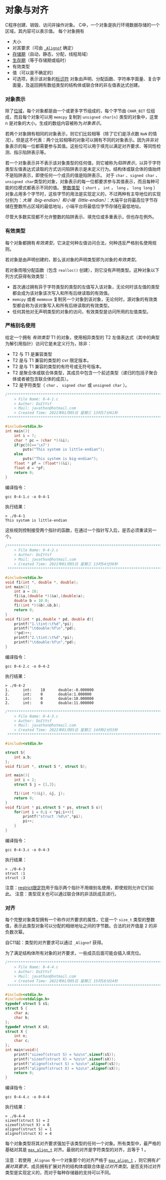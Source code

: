 # **对象与对齐**
C程序创建、销毁、访问并操作对象。
C中，一个对象是执行环境数据存储的一个区域，其内容可以表示值。
每个对象拥有
- 大小
- 对其要求（可由 [`_Alignof`]() 确定）
- [存储期]()（自动，静态，分配，线程局域）
- [生存期]()（等于存储期或临时）
- 有效类型
- 值（可以是不确定的）
- 可选项，表示该对象的[标识符]()
对象由声明、分配函数、字符串字面量、复合字面量，及返回拥有数组类型的结构体或联合体的非左值表达式创建。

### **对象表示**
除了[位域]()，每个对象都是由一个或更多字节组成的，每个字节由 `CHAR_BIT` 位组成，而且每个对象可以用 `memcpy` 复制到 `unsigned char[n]` 类型的对象中，这里 n 是对象的大小。生成的数组内容被称为*对象表示*。

若两个对象拥有相同的对象表示，则它们比较相等（除了它们是浮点数 `NaN` 的情况）。但是这不代表：两个比较相等的对象可以拥有不同的对象表示。因为并非对象表示的每一位都需要参与其值。这些位可以用于填充以满足对齐要求、等同性检测、指示陷阱表示等。

若一个对象表示并不表示该对象类型的任何值，则它被称为*陷阱表示*，以异于字符类型左值表达式读取的方式访问陷阱表示是未定义行为。结构体或联合体的值始终不是陷阱表示，即使任何一个成员的值是陷阱表示。
对于 `char` 、`signed char` 、`unsigned char`类型的对象，对象表示的每一位都要求参与其值表示，而且每种可能的位模式都表示不同的值。
[整数类型](../0.3%20类型与算数类型/0-3.md)（ `short` ， `int` ， `long` ， `long long` ）对象占用多个字节时，这些字节的用法是实现定义的，不过两种有主导地位的实现分别为：*大端（big-endian）*和*小端（little-endian）*：大端平台将最高位字节存储在整数所占区域的最低地址，小端平台将最低位字节存储在最低地址。

尽管大多数实现都不允许整数的陷阱表示、填充位或多重表示，但也存在例外。

### **有效类型**
每个对象都拥有*有效类型*，它决定何种左值访问合法，何种违反严格别名使用规则。

若对象是由声明创建的，那么该对象的声明类型即为对象的*有效类型*。

若对象雨哦分配函数（包含 `realloc()` 创建），则它没有声明类型。这种对象以下列方式获得有效类型：
- 首次通过拥有异于字符类型的类型的左值写入该对象，无论何时该左值的类型都会成为该对象该次写入和所有后继读取的有效值。
- `memcpy` 或者 `memmove` 复制另一个对象到该对象，无论何时，源对象的有效类型都会称为该对象写入和所有后继读取的有效类型。
- 任何其他对无声明类型的对象的访问，有效类型是访问所用的左值类型。


### **严格别名使用**
给定一个拥有 *有效类型* T1 的对象，使用相异类型的 T2 左值表达式（其中的典型为解引用指针）访问它是未定义行为，除非：
- T2 与 T1 是兼容类型
- T2 是与 T1 兼容的类型的 cvr 限定版本。
- T2 是与 T1 兼容的类型的有符号或无符号版本。
- T2 是聚合体或联合体类型，其成员中包含一个前述类型（递归的包括子聚合体或者被包含联合体的成员）。
- T2 是字符类型（ `char` 、 `signed char` 或 `unsigned char` ）。

```c
/*************************************************************************
	> File Name: 0-4-1.c
	> Author: DoItYsf
	> Mail: javathon@hotmail.com
	> Created Time: 2022年01月05日 星期三 13时17分41秒
 ************************************************************************/

#include<stdio.h>
int main(){
    int i = 7;
    char * pc = (char *)(&i);
    if(pc[0]=='\x7')
        puts("This system is little-endian");
    else
        puts("This system is big-endian");
    float * pf = (float*)(&i);
    float d = *pf;
    return 0;
}
```
编译指令：
```shell
gcc 0-4-1.c -o 0-4-1
```
执行结果：
```shell
> ./0-4-1
This system is little-endian
```

这些规则控制接受两个指针的函数，在通过一个指针写入后，是否必须重读另一个。
```c
/*************************************************************************
	> File Name: 0-4-2.c
	> Author: DoItYsf
	> Mail: javathon@hotmail.com
	> Created Time: 2022年01月05日 星期三 13时54分38秒
 ************************************************************************/

#include<stdio.h>
void f1(int *, double *, double);
int main(){
    int a = 10;
    f1(&a,(double *)(&a),(double)a);
    double b = 10.0;
    f1((int *)(&b),&b,b);
    return 0;
}
void f1(int * pi,double * pd, double d){
    printf("1.\tint:\t%d",*pi);
    printf("\tdouble:%f\n",*pd);
    (*pd)++;
    printf("2.\tint:\t%d",*pi);
    printf("\tdouble:%f\n",*pd);
}
```
编译指令：
```shell
gcc 0-4-2.c -o 0-4-2
```
执行结果：
```shell
> ./0-4-2
1.      int:    10      double:-0.000000
2.      int:    0       double:1.000000
1.      int:    0       double:10.000000
2.      int:    0       double:11.000000
```
```c
/*************************************************************************
	> File Name: 0-4-3.c
	> Author: DoItYsf
	> Mail: javathon@hotmail.com
	> Created Time: 2022年01月05日 星期三 14时02分33秒
 ************************************************************************/

#include<stdio.h>

struct S{
    int a,b;
};
void f1(int *, struct S *, struct S);

int main(){
    int i = 2;
    struct S j = {1,3};

    f1((int *)(&j), &j, j);
    return 0;
}
void f1(int * pi,struct S * ps, struct S s){
    for(int i = 0;i < *pi;i++){
        printf("struct :%d\n",*pi);
        pi++;
    }
}
```
编译指令：
```shell
gcc 0-4-3.c -o 0-4-3
```
执行结果：
```shell
> ./0-4-3
struct :1
struct :3
```
注意：[restrict限定符]()用于指示两个指针不用做别名使用，即使规则允许它们如此。
注意：类型双关也可以通过联合体的非活跃成员进行。

### **对齐**
每个完整对象类型拥有一个称作对齐要求的属性，它是一个 `size_t` 类型的整数值，表示此类型对象可以分配的相继地址之间的字节数。合法的对齐值是 2 的非负数次幂。

自C11起：类型的对齐要求可以通过 `_Alignof` 获得。

为了满足结构体所有对象的对齐要求，一些成员后面可能会插入填充位。
```c
/*************************************************************************
	> File Name: 0-4-4.c
	> Author: DoItYsf
	> Mail: javathon@hotmail.com
	> Created Time: 2022年01月05日 星期三 15时18分24秒
 ************************************************************************/

#include<stdio.h>
#include<stdalign.h>
typedef struct S sS;
struct S {
    char a;
    char b;
};
typedef struct X sX;
struct X {
    int n;
    char c;
};
int main(void){
    printf("sizeof(struct S) = %zu\n",sizeof(sS));
    printf("sizeof(struct X) = %zu\n",sizeof(sX));
    printf("alignof(struct S) = %zu\n",alignof(sS));
    printf("alignof(struct X) = %zu\n",alignof(sX));
    return 0;
}
```
编译指令：
```shell
gcc 0-4-4.c -o 0-4-4
```
执行结果：
```shell
> ./0-4-4
sizeof(struct S) = 2
sizeof(struct X) = 8
alignof(struct S) = 1
alignof(struct X) = 4
```
每个对象类型将其对齐要求强加于该类型的任何一个对象。所有类型中，最严格的基础对其是 [`max_align_t`]() 对齐。最弱的对齐是字符类型的对齐，且等于 1 。

注意：若使用 `_Alignas` 令一个对象那个的对齐严格于 [`max_align_t`]() ，则它拥有*扩展对其要求*，成员拥有扩展对齐的结构体或联合体是*过对齐类型*。是否支持过对齐类型是实现定义的，而对于每种存储器的支持可以不同。